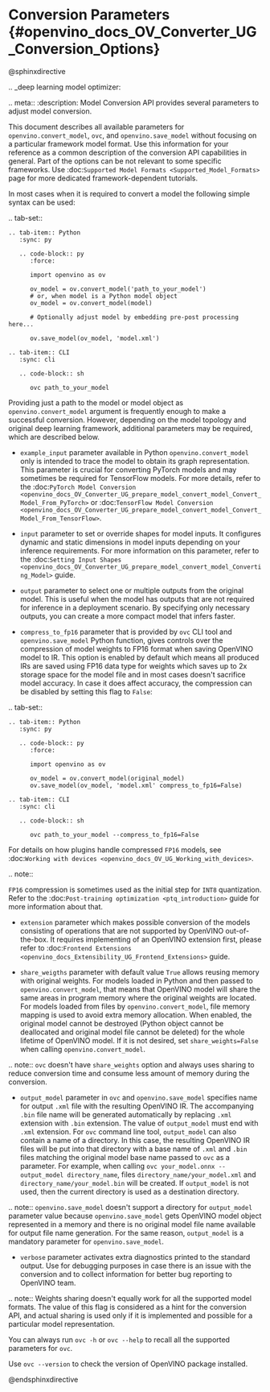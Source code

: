 # Conversion Parameters {#openvino_docs_OV_Converter_UG_Conversion_Options}

@sphinxdirective

.. _deep learning model optimizer:

.. meta::
   :description: Model Conversion API provides several parameters to adjust model conversion.

This document describes all available parameters for ``openvino.convert_model``, ``ovc``, and ``openvino.save_model`` without focusing on a particular framework model format. Use this information for your reference as a common description of the conversion API capabilities in general. Part of the options can be not relevant to some specific frameworks. Use :doc:`Supported Model Formats <Supported_Model_Formats>` page for more dedicated framework-dependent tutorials.

In most cases when it is required to convert a model the following simple syntax can be used:

.. tab-set::

    .. tab-item:: Python
       :sync: py

       .. code-block:: py
          :force:

          import openvino as ov

          ov_model = ov.convert_model('path_to_your_model')
          # or, when model is a Python model object
          ov_model = ov.convert_model(model)

          # Optionally adjust model by embedding pre-post processing here...

          ov.save_model(ov_model, 'model.xml')

    .. tab-item:: CLI
       :sync: cli

       .. code-block:: sh

          ovc path_to_your_model

Providing just a path to the model or model object as ``openvino.convert_model`` argument is frequently enough to make a successful conversion. However, depending on the model topology and original deep learning framework, additional parameters may be required, which are described below.

- ``example_input`` parameter available in Python ``openvino.convert_model`` only is intended to trace the model to obtain its graph representation. This parameter is crucial for converting PyTorch models and may sometimes be required for TensorFlow models. For more details, refer to the :doc:`PyTorch Model Conversion <openvino_docs_OV_Converter_UG_prepare_model_convert_model_Convert_Model_From_PyTorch>` or :doc:`TensorFlow Model Conversion <openvino_docs_OV_Converter_UG_prepare_model_convert_model_Convert_Model_From_TensorFlow>`.

- ``input`` parameter to set or override shapes for model inputs. It configures dynamic and static dimensions in model inputs depending on your inference requirements. For more information on this parameter, refer to the :doc:`Setting Input Shapes <openvino_docs_OV_Converter_UG_prepare_model_convert_model_Converting_Model>` guide.

- ``output`` parameter to select one or multiple outputs from the original model. This is useful when the model has outputs that are not required for inference in a deployment scenario. By specifying only necessary outputs, you can create a more compact model that infers faster.

- ``compress_to_fp16`` parameter that is provided by ``ovc`` CLI tool and ``openvino.save_model`` Python function, gives controls over the compression of model weights to FP16 format when saving OpenVINO model to IR. This option is enabled by default which means all produced IRs are saved using FP16 data type for weights which saves up to 2x storage space for the model file and in most cases doesn't sacrifice model accuracy. In case it does affect accuracy, the compression can be disabled by setting this flag to ``False``:

.. tab-set::

    .. tab-item:: Python
       :sync: py

       .. code-block:: py
          :force:

          import openvino as ov

          ov_model = ov.convert_model(original_model)
          ov.save_model(ov_model, 'model.xml' compress_to_fp16=False)

    .. tab-item:: CLI
       :sync: cli

       .. code-block:: sh

          ovc path_to_your_model --compress_to_fp16=False

For details on how plugins handle compressed ``FP16`` models, see
:doc:`Working with devices <openvino_docs_OV_UG_Working_with_devices>`.

.. note::

   ``FP16`` compression is sometimes used as the initial step for ``INT8`` quantization.
   Refer to the :doc:`Post-training optimization <ptq_introduction>` guide for more
   information about that.

- ``extension`` parameter which makes possible conversion of the models consisting of operations that are not supported by OpenVINO out-of-the-box. It requires implementing of an OpenVINO extension first, please refer to :doc:`Frontend Extensions <openvino_docs_Extensibility_UG_Frontend_Extensions>` guide.

- ``share_weigths`` parameter with default value `True` allows reusing memory with original weights. For models loaded in Python and then passed to ``openvino.convert_model``, that means that OpenVINO model will share the same areas in program memory where the original weights are located. For models loaded from files by ``openvino.convert_model``, file memory mapping is used to avoid extra memory allocation. When enabled, the original model cannot be destroyed (Python object cannot be deallocated and original model file cannot be deleted) for the whole lifetime of OpenVINO model. If it is not desired, set ``share_weights=False`` when calling ``openvino.convert_model``.

.. note:: ``ovc`` doesn't have ``share_weights`` option and always uses sharing to reduce conversion time and consume less amount of memory during the conversion.

- ``output_model`` parameter in ``ovc`` and ``openvino.save_model`` specifies name for output ``.xml`` file with the resulting OpenVINO IR. The accompanying ``.bin`` file name will be generated automatically by replacing ``.xml`` extension with ``.bin`` extension. The value of ``output_model`` must end with ``.xml`` extension. For ``ovc`` command line tool, ``output_model`` can also contain a name of a directory. In this case, the resulting OpenVINO IR files will be put into that directory with a base name of ``.xml`` and ``.bin`` files matching the original model base name passed to ``ovc`` as a parameter. For example, when calling ``ovc your_model.onnx --output_model directory_name``, files ``directory_name/your_model.xml`` and ``directory_name/your_model.bin`` will be created. If ``output_model`` is not used, then the current directory is used as a destination directory.

.. note:: ``openvino.save_model`` doesn't support a directory for ``output_model`` parameter value because ``openvino.save_model`` gets OpenVINO model object represented in a memory and there is no original model file name available for output file name generation. For the same reason, ``output_model`` is a mandatory parameter for ``openvino.save_model``.

- ``verbose`` parameter activates extra diagnostics printed to the standard output. Use for debugging purposes in case there is an issue with the conversion and to collect information for better bug reporting to OpenVINO team.

.. note:: Weights sharing doesn't equally work for all the supported model formats. The value of this flag is considered as a hint for the conversion API, and actual sharing is used only if it is implemented and possible for a particular model representation.

You can always run ``ovc -h`` or ``ovc --help`` to recall all the supported parameters for ``ovc``.

Use ``ovc --version`` to check the version of OpenVINO package installed.

@endsphinxdirective


